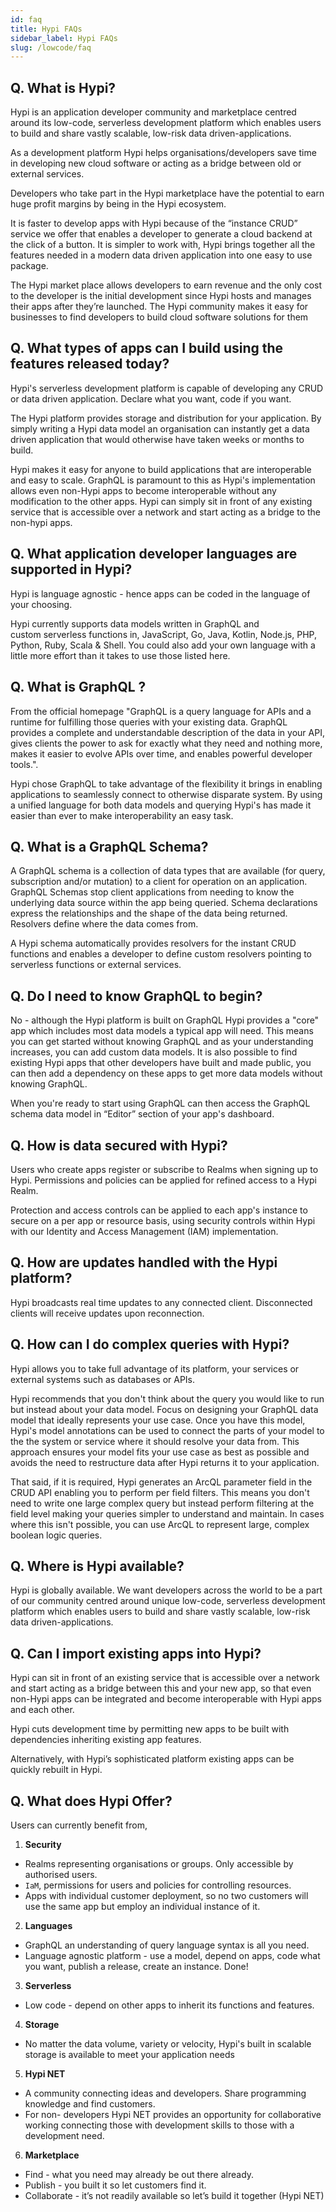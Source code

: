 ```yaml
---
id: faq
title: Hypi FAQs
sidebar_label: Hypi FAQs
slug: /lowcode/faq
---
```


##  Q. What is Hypi?

Hypi is an application developer community and marketplace centred around its low-code, serverless development platform which enables users to build and share vastly scalable, low-risk data driven-applications.

As a development platform Hypi helps organisations/developers save time in developing new cloud software or acting as a bridge between old or external services.

Developers who take part in the Hypi marketplace have the potential to earn huge profit margins by being in the Hypi ecosystem.

It is faster to develop apps with Hypi because of the “instance CRUD” service we offer that enables a developer to generate a cloud backend at the click of a button.
It is simpler to work with, Hypi brings together all the features needed in a modern data driven application into one easy to use package.

The Hypi market place allows developers to earn revenue and the only cost to the developer is the initial development since Hypi hosts and manages their apps after they’re launched.
The Hypi community makes it easy for businesses to find developers to build cloud software solutions for them

## Q. What types of apps can I build using the features released today? 

Hypi's serverless development platform is capable of developing any CRUD or data driven application. Declare what you want, code if you want. 

The Hypi platform provides storage and distribution for your application. By simply writing a Hypi data model an organisation can instantly get a data driven application that would otherwise have taken weeks or months to build.

Hypi makes it easy for anyone to build applications that are interoperable and easy to scale. GraphQL is paramount to this as Hypi's implementation allows even non-Hypi apps to become interoperable without any modification to the other apps. Hypi can simply sit in front of any existing service that is accessible over a network and start acting as a bridge to the non-hypi apps. 

## Q. What application developer languages are supported in Hypi?

Hypi is language agnostic - hence apps can be coded in the language of your choosing. 

Hypi currently supports data models written in GraphQL and custom serverless functions in, JavaScript, Go, Java, Kotlin, Node.js, PHP, Python, Ruby, Scala & Shell. You could also add your own language with a little more effort than it takes to use those listed here.

## Q. What is GraphQL ? 

From the official homepage "GraphQL is a query language for APIs and a runtime for fulfilling those queries with your existing data. GraphQL provides a complete and understandable description of the data in your API, gives clients the power to ask for exactly what they need and nothing more, makes it easier to evolve APIs over time, and enables powerful developer tools.".

Hypi chose GraphQL to take advantage of the flexibility it brings in enabling applications to seamlessly connect to otherwise disparate system. By using a unified language for both data models and querying Hypi's has made it easier than ever to make interoperability an easy task.

## Q. What is a GraphQL Schema? 

A GraphQL schema is a collection of data types that are available (for query, subscription and/or mutation) to a client for operation on an application. GraphQL Schemas stop client applications from needing to know the underlying data source within the app being queried. Schema declarations express the relationships and the shape of the data being returned. Resolvers define where the data comes from. 

A Hypi schema automatically provides resolvers for the instant CRUD functions and enables a developer to define custom resolvers pointing to serverless functions or external services. 

## Q. Do I need to know GraphQL to begin? 

No - although the Hypi platform is built on GraphQL Hypi provides a "core" app which includes most data models a typical app will need. This means you can get started without knowing GraphQL and as your understanding increases, you can add custom data models. It is also possible to find existing Hypi apps that other developers have built and made public, you can then add a dependency on these apps to get more data models without knowing GraphQL.

When you're ready to start using GraphQL can then access the GraphQL schema data model in “Editor” section of your app's dashboard.  

## Q. How is data secured with Hypi? 

Users who create apps register or subscribe to Realms when signing up to Hypi. Permissions and policies can be applied for refined access to a Hypi Realm.

Protection and access controls can be applied to each app's instance to secure on a per app or resource basis, using security controls within Hypi with our Identity and Access Management (IAM) implementation. 

## Q. How are updates handled with the Hypi platform?

Hypi broadcasts real time updates to any connected client. Disconnected clients will receive updates upon reconnection. 

## Q. How can I do complex queries with Hypi? 

Hypi allows you to take full advantage of its platform, your services or external systems such as databases or APIs.

Hypi recommends that you don't think about the query you would like to run but instead about your data model. Focus on designing your GraphQL data model that ideally represents your use case. Once you have this model, Hypi's model annotations can be used to connect the parts of your model to the the system or service where it should resolve your data from. This approach ensures your model fits your use case as best as possible and avoids the need to restructure data after Hypi returns it to your application.

That said, if it is required, Hypi generates an ArcQL parameter field in the CRUD API enabling you to perform per field filters. This means you don't need to write one large complex query but instead perform filtering at the field level making your queries simpler to understand and maintain. In cases where this isn't possible, you can use ArcQL to represent large, complex boolean logic queries.

## Q. Where is Hypi available?

Hypi is globally available. We want developers across the world to be a part of our community centred around unique low-code, serverless development platform which enables users to build and share vastly scalable, low-risk data driven-applications. 

## Q. Can I import existing apps into Hypi? 

Hypi can sit in front of an existing service that is accessible over a network and start acting as a bridge between this and your new app, so that even non-Hypi apps can be integrated and become interoperable with Hypi apps and each other.

Hypi cuts development time by permitting new apps to be built with dependencies inheriting existing app features. 

Alternatively, with Hypi’s sophisticated platform existing apps can be quickly rebuilt in Hypi.

## Q. What does Hypi Offer? 

Users can currently benefit from, 

1. **Security** 

* Realms representing organisations or groups. Only accessible by authorised users. 
* `IaM`, permissions for users and policies for controlling resources. 
* Apps with individual customer deployment, so no two customers will use the same app but employ an individual instance of it. 

 2. **Languages** 
 
* GraphQL an understanding of query language syntax is all you need. 
* Language agnostic platform - use a model, depend on apps, code what you want, publish a release, create an instance. Done!

3. **Serverless**
 
* Low code - depend on other apps to inherit its functions and features. 

4. **Storage** 

* No matter the data volume, variety or velocity, Hypi's built in scalable storage is available to meet your application needs

5. **Hypi NET** 

* A community connecting ideas and developers. Share programming knowledge and find customers. 
* For non- developers Hypi NET provides an opportunity for collaborative working connecting those with development skills to those with a development need.
 
6. **Marketplace**

* Find - what you need may already be out there already. 
* Publish - you built it so let customers find it.
* Collaborate - it’s not readily available so let’s build it together (Hypi NET)